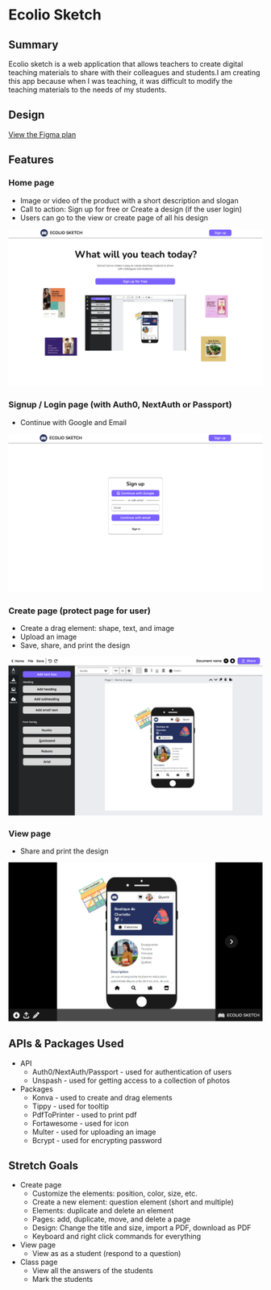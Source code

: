 # Ecolio Sketch

## Summary

Ecolio sketch is a web application that allows teachers to create digital teaching materials to share with their colleagues and students.I am creating this app because when I was teaching, it was difficult to modify the teaching materials to the needs of my students.

## Design

[View the Figma plan](https://www.figma.com/file/YoAJ0Yuma2PPjZLO0FvwWX/Final-project?node-id=0%3A1&t=D9rtUtHTE1YAfvzk-1 "Final project Figma")

## Features

### Home page

- Image or video of the product with a short description and slogan
- Call to action: Sign up for free or Create a design (if the user login)
- Users can go to the view or create page of all his design

![Home page](./assets/screenshots/homePage.png)

### Signup / Login page (with Auth0, NextAuth or Passport)
  - Continue with Google and Email

![Sign up](./assets/screenshots/signUp.png)

### Create page (protect page for user)
- Create a drag element: shape, text, and image
- Upload an image
- Save, share, and print the design

![Create](./assets/screenshots/create.png)

### View page
- Share and print the design

![View](./assets/screenshots/view.png)

## APIs & Packages Used

- API
  - Auth0/NextAuth/Passport - used for authentication of users
  - Unspash - used for getting access to a collection of photos
- Packages
  - Konva - used to create and drag elements
  - Tippy - used for tooltip
  - PdfToPrinter - used to print pdf
  - Fortawesome - used for icon
  - Multer - used for uploading an image
  - Bcrypt - used for encrypting password

## Stretch Goals

- Create page
  - Customize the elements: position, color, size, etc.
  - Create a new element: question element (short and multiple)
  - Elements: duplicate and delete an element
  - Pages: add, duplicate, move, and delete a page
  - Design: Change the title and size, import a PDF, download as PDF
  - Keyboard and right click commands for everything
- View page
  - View as as a student (respond to a question)
- Class page
  - View all the answers of the students
  - Mark the students
